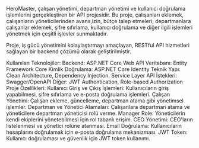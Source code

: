 HeroMaster, çalışan yönetimi, departman yönetimi ve kullanıcı doğrulama işlemlerini gerçekleştiren bir API projesidir. Bu proje, çalışanları eklemek, 
çalışanların yöneticilerinden avans,izin, bütçe talep etmeleri, departmanlara çalışanlar eklemek, şifre sıfırlama, kullanıcı doğrulama ve diğer ilgili işlemleri yönetmek için 
çeşitli işlevler sunmaktadır.

Proje, iş gücü yönetimini kolaylaştırmayı amaçlayan, RESTful API hizmetleri sağlayan bir backend çözümü olarak geliştirilmiştir.

Kullanılan Teknolojiler:
Backend: ASP.NET Core Web API
Veritabanı: Entity Framework Core
Kimlik Doğrulama: ASP.NET Core Identity
Teknik Yapı: Clean Architecture, Dependency Injection, Service Layer
API İstekleri: Swagger/OpenAPI
Diğer: JWT Authentication, Role-based Authorization
Proje Özellikleri:
Kullanıcı Giriş ve Çıkış İşlemleri: Kullanıcıların giriş yapabilmesi, şifre sıfırlama ve e-posta doğrulama işlemleri.
Çalışan Yönetimi: Çalışan ekleme, güncelleme, departman atama gibi yönetimsel işlemler.
Departman ve Yönetici Atamaları: Çalışanlara departman atama ve yöneticilere departman yöneticisi rolü verme.
Manager Role: Yöneticilerin kendi ekiplerini yönetebilmesi için rol tabanlı erişim.
CEO Yönetimi: CEO'ların listelenmesi ve yönetici rolüne atanması.
Email Doğrulama: Kullanıcıların hesaplarını doğrulamak için e-posta doğrulama mekanizması.
JWT Token: Kullanıcı doğrulaması ve güvenlik için JWT token kullanımı.

